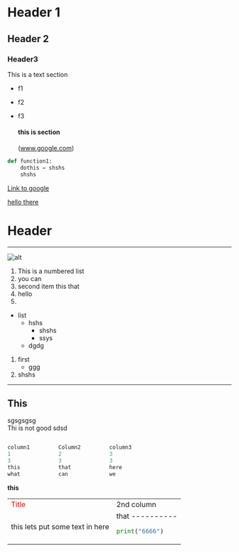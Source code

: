 # Header 1 
## Header 2
### Header3 

This is a text section
- f1
- f2
- f3  
    #### this is section

    (www.google.com) 

```python
def function1:
    dothis = shshs
    shshs


``` 
[Link to google](file:/Users/kershaw1/Python/experiment/mktest0711.py)

[hello there](tel:01704832903)

# Header
----------
![alt](http://st.motortrend.com/uploads/sites/5/2012/11/2013-Tesla-Model-S-rear-three-quarter-1.jpg)

1. This is a numbered list
2. you can
1. second item
    this
    that
3. hello
5. 

* list
    * hshs
        * shshs
        *  ssys
    *  dgdg


1. first
    * ggg
1. shshs

----------
## This
sgsgsgsg  
Thi is not good
sdsd



```python

column1         Column2         column3
1               2               3
3               3               3
this            that            here
what            can             we

```

**this** 
<table>
<tr>
<td style="color:red">Title
<td> 2nd column
<tr>
<td>
this
lets
put some text in here 
<td>
that 
----------


```python
print("6666")
